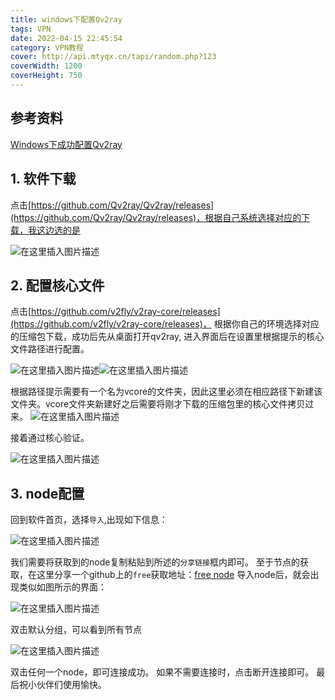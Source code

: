 ```yaml
---
title: windows下配置Qv2ray
tags: VPN
date: 2022-04-15 22:45:54
category: VPN教程
cover: http://api.mtyqx.cn/tapi/random.php?123
coverWidth: 1200
coverHeight: 750
---
```


## 参考资料

[Windows下成功配置Qv2ray ](https://bella722.github.io/post/a6ffce94.html)
## 1. 软件下载

点击[https://github.com/Qv2ray/Qv2ray/releases](https://github.com/Qv2ray/Qv2ray/releases)，根据自己系统选择对应的下载，我这边选的是

![在这里插入图片描述](https://img-blog.csdnimg.cn/184030d4a7d84df0b758302180986f47.png?x-oss-process=image/watermark,type_ZHJvaWRzYW5zZmFsbGJhY2s,shadow_50,text_Q1NETiBAQ0hIMzIxMw==,size_20,color_FFFFFF,t_70,g_se,x_16)
## 2. 配置核心文件

点击[https://github.com/v2fly/v2ray-core/releases](https://github.com/v2fly/v2ray-core/releases)，
根据你自己的环境选择对应的压缩包下载，成功后先从桌面打开qv2ray, 进入界面后在设置里根据提示的核心文件路径进行配置。

![在这里插入图片描述](https://img-blog.csdnimg.cn/e3a364ecd3d94f188b74f56fccc1e15b.png?x-oss-process=image/watermark,type_ZHJvaWRzYW5zZmFsbGJhY2s,shadow_50,text_Q1NETiBAQ0hIMzIxMw==,size_20,color_FFFFFF,t_70,g_se,x_16)![在这里插入图片描述](https://img-blog.csdnimg.cn/a1548a747ac9401c9d6db52a4d832b56.png?x-oss-process=image/watermark,type_ZHJvaWRzYW5zZmFsbGJhY2s,shadow_50,text_Q1NETiBAQ0hIMzIxMw==,size_20,color_FFFFFF,t_70,g_se,x_16)

根据路径提示需要有一个名为vcore的文件夹，因此这里必须在相应路径下新建该文件夹。vcore文件夹新建好之后需要将刚才下载的压缩包里的核心文件拷贝过来。
![在这里插入图片描述](https://img-blog.csdnimg.cn/50d0c1de012145a29fb10d4d6fff2bb2.png?x-oss-process=image/watermark,type_ZHJvaWRzYW5zZmFsbGJhY2s,shadow_50,text_Q1NETiBAQ0hIMzIxMw==,size_20,color_FFFFFF,t_70,g_se,x_16)

接着通过核心验证。

![在这里插入图片描述](https://img-blog.csdnimg.cn/4fe99280cead45a98119e31f758eadf0.png?x-oss-process=image/watermark,type_ZHJvaWRzYW5zZmFsbGJhY2s,shadow_50,text_Q1NETiBAQ0hIMzIxMw==,size_20,color_FFFFFF,t_70,g_se,x_16)

## 3. node配置

回到软件首页，选择`导入`,出现如下信息：

![在这里插入图片描述](https://img-blog.csdnimg.cn/9375283d8c7f493fa9d89731edf57d89.png?x-oss-process=image/watermark,type_ZHJvaWRzYW5zZmFsbGJhY2s,shadow_50,text_Q1NETiBAQ0hIMzIxMw==,size_20,color_FFFFFF,t_70,g_se,x_16)

我们需要将获取到的node复制粘贴到所述的`分享链接`框内即可。
至于节点的获取，在这里分享一个github上的`free`获取地址：[free node](https://github.com/iwxf/free-v2ray)
导入node后，就会出现类似如图所示的界面：

![在这里插入图片描述](https://img-blog.csdnimg.cn/8b2904c2640d43a6ab2ef7492ec36edd.png?x-oss-process=image/watermark,type_ZHJvaWRzYW5zZmFsbGJhY2s,shadow_50,text_Q1NETiBAQ0hIMzIxMw==,size_20,color_FFFFFF,t_70,g_se,x_16)

双击默认分组，可以看到所有节点

![在这里插入图片描述](https://img-blog.csdnimg.cn/ac5c0eac89b94e43894ca6204cecfa4f.png?x-oss-process=image/watermark,type_ZHJvaWRzYW5zZmFsbGJhY2s,shadow_50,text_Q1NETiBAQ0hIMzIxMw==,size_20,color_FFFFFF,t_70,g_se,x_16)

双击任何一个node，即可连接成功。
如果不需要连接时，点击断开连接即可。
最后祝小伙伴们使用愉快。







